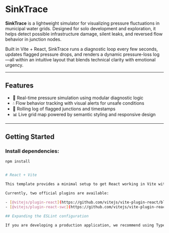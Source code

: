 # SinkTrace

**SinkTrace** is a lightweight simulator for visualizing pressure fluctuations in municipal water grids. Designed for solo development and exploration, it helps detect possible infrastructure damage, silent leaks, and reversed flow behavior in junction nodes.

Built in Vite + React, SinkTrace runs a diagnostic loop every few seconds, updates flagged pressure drops, and renders a dynamic pressure-loss log—all within an intuitive layout that blends technical clarity with emotional urgency.

---

## Features

- 🧠 Real-time pressure simulation using modular diagnostic logic
- 💧 Flow behavior tracking with visual alerts for unsafe conditions
- 📝 Rolling log of flagged junctions and timestamps
- 📊 Live grid map powered by semantic styling and responsive design

---

## Getting Started

### Install dependencies:
```bash
npm install


# React + Vite

This template provides a minimal setup to get React working in Vite with HMR and some ESLint rules.

Currently, two official plugins are available:

- [@vitejs/plugin-react](https://github.com/vitejs/vite-plugin-react/blob/main/packages/plugin-react) uses [Babel](https://babeljs.io/) for Fast Refresh
- [@vitejs/plugin-react-swc](https://github.com/vitejs/vite-plugin-react/blob/main/packages/plugin-react-swc) uses [SWC](https://swc.rs/) for Fast Refresh

## Expanding the ESLint configuration

If you are developing a production application, we recommend using TypeScript with type-aware lint rules enabled. Check out the [TS template](https://github.com/vitejs/vite/tree/main/packages/create-vite/template-react-ts) for information on how to integrate TypeScript and [`typescript-eslint`](https://typescript-eslint.io) in your project.

